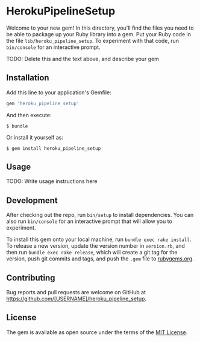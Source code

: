 # HerokuPipelineSetup

Welcome to your new gem! In this directory, you'll find the files you need to be able to package up your Ruby library into a gem. Put your Ruby code in the file `lib/heroku_pipeline_setup`. To experiment with that code, run `bin/console` for an interactive prompt.

TODO: Delete this and the text above, and describe your gem

## Installation

Add this line to your application's Gemfile:

```ruby
gem 'heroku_pipeline_setup'
```

And then execute:

    $ bundle

Or install it yourself as:

    $ gem install heroku_pipeline_setup

## Usage

TODO: Write usage instructions here

## Development

After checking out the repo, run `bin/setup` to install dependencies. You can also run `bin/console` for an interactive prompt that will allow you to experiment.

To install this gem onto your local machine, run `bundle exec rake install`. To release a new version, update the version number in `version.rb`, and then run `bundle exec rake release`, which will create a git tag for the version, push git commits and tags, and push the `.gem` file to [rubygems.org](https://rubygems.org).

## Contributing

Bug reports and pull requests are welcome on GitHub at https://github.com/[USERNAME]/heroku_pipeline_setup.


## License

The gem is available as open source under the terms of the [MIT License](http://opensource.org/licenses/MIT).

